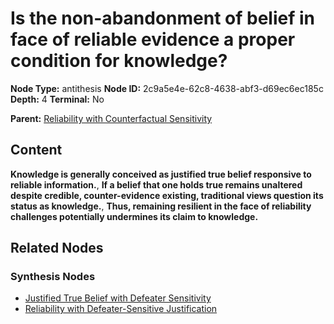 # Is the non-abandonment of belief in face of reliable evidence a proper condition for knowledge?

**Node Type:** antithesis
**Node ID:** 2c9a5e4e-62c8-4638-abf3-d69ec6ec185c
**Depth:** 4
**Terminal:** No

**Parent:** [Reliability with Counterfactual Sensitivity](reliability-with-counterfactual-sensitivity-synthesis-b5842859-1dcf-4c09-a0c6-ebb86b873964.md)

## Content

**Knowledge is generally conceived as justified true belief responsive to reliable information.**, **If a belief that one holds true remains unaltered despite credible, counter-evidence existing, traditional views question its status as knowledge.**, **Thus, remaining resilient in the face of reliability challenges potentially undermines its claim to knowledge.**

## Related Nodes

### Synthesis Nodes

- [Justified True Belief with Defeater Sensitivity](justified-true-belief-with-defeater-sensitivity-synthesis-4b5dc062-21ea-48f5-a7e3-7b56c99c6552.md)
- [Reliability with Defeater-Sensitive Justification](reliability-with-defeater-sensitive-justification-synthesis-f89c29e4-9b03-46ba-a424-834e29e7cc1b.md)

